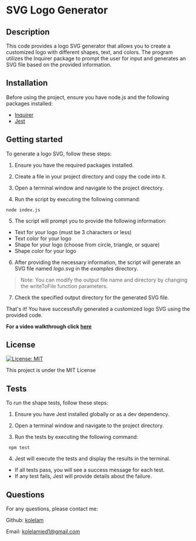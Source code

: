 # SVG Logo Generator


## Description

This code provides a logo SVG generator that allows you to create a customized logo with different shapes, text, and colors. The program utilizes the Inquirer package to prompt the user for input and generates an SVG file based on the provided information.

## Installation

Before using the project, ensure you have node.js and the following packages installed:
- [Inquirer](https://www.npmjs.com/package/inquirer "npmjs.com")
- [Jest](https://jestjs.io "jestjs.io")

## Getting started

To generate a logo SVG, follow these steps:

1. Ensure you have the required packages installed.

2. Create a file in your project directory and copy the code into it.

3. Open a terminal window and navigate to the project directory.

4. Run the script by executing the following command:

```
node index.js
```

5. The script will prompt you to provide the following information:

* Text for your logo (must be 3 characters or less)
* Text color for your logo
* Shape for your logo (choose from circle, triangle, or square)
* Shape color for your logo

6. After providing the necessary information, the script will generate an SVG file named *logo.svg* in the *examples* directory.

> Note: You can modify the output file name and directory by changing the writeToFile function parameters.

7. Check the specified output directory for the generated SVG file.

That's it! You have successfully generated a customized logo SVG using the provided code.

**For a video walkthrough click [here](https://drive.google.com/file/d/1Gz8HyC6aXi6rUfuaQKOXPsQ_BLIjUwiH/view "drive.google.com")**

## License

[![License: MIT](https://img.shields.io/badge/License-MIT-yellow.svg)](https://opensource.org/licenses/MIT)

This project is under the MIT License

## Tests

To run the shape tests, follow these steps:

1. Ensure you have Jest installed globally or as a dev dependency.

2. Open a terminal window and navigate to the project directory.

3. Run the tests by executing the following command:
```
 npm test
```

4. Jest will execute the tests and display the results in the terminal.
 * If all tests pass, you will see a success message for each test.
 * If any test fails, Jest will provide details about the failure.



## Questions 

For any questions, please contact me:

Github: [kolelam](https://github.com/kolelam)

Email: kolelamied1@gmail.com